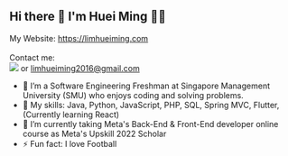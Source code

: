 ## Hi there 👋 I'm Huei Ming :technologist:
My Website: https://limhueiming.com
<br /><br />
Contact me:
<br />[<img src="https://img.shields.io/badge/LinkedIn-0077B5?style=for-the-badge&logo=linkedin&logoColor=white" />](https://www.linkedin.com/in/lim-huei-ming) or limhueiming2016@gmail.com
- 🔭 I’m a Software Engineering Freshman at Singapore Management University (SMU) who enjoys coding and solving problems.
- 💬 My skills: Java, Python, JavaScript, PHP, SQL, Spring MVC, Flutter, (Currently learning React)
- 🌱 I’m currently taking Meta's Back-End & Front-End developer online course as Meta's Upskill 2022 Scholar
- ⚡ Fun fact: I love Football
